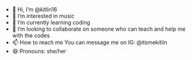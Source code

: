 - 👋 Hi, I’m @kitlin16
- 👀 I’m interested in music
- 🌱 I’m currently learning coding
- 💞️ I’m looking to collaborate on someone who can teach and help me with the codes
- 📫 How to reach me You can message me on IG: @itsmekitlin
- 😄 Pronouns: she/her

  

<!---
kitlin16/kitlin16 is a ✨ special ✨ repository because its `README.md` (this file) appears on your GitHub profile.
You can click the Preview link to take a look at your changes.
--->
